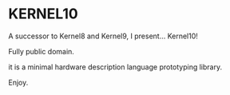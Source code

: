 # KERNEL10

A successor to Kernel8 and Kernel9, I present... Kernel10!

Fully public domain.

it is a minimal hardware description language prototyping library.

Enjoy.
